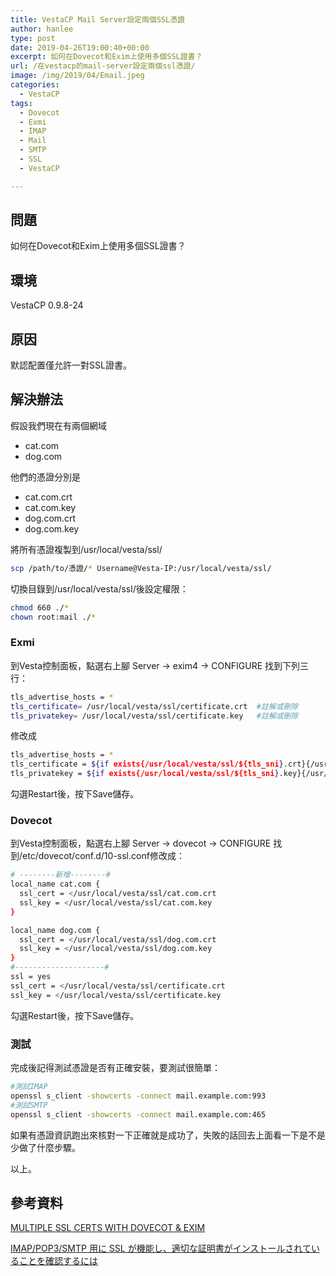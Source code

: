 ```yaml
---
title: VestaCP Mail Server設定兩個SSL憑證
author: hanlee
type: post
date: 2019-04-26T19:00:40+00:00
excerpt: 如何在Dovecot和Exim上使用多個SSL證書？
url: /在vestacp的mail-server設定兩個ssl憑證/
image: /img/2019/04/Email.jpeg
categories:
  - VestaCP
tags:
  - Dovecot
  - Exmi
  - IMAP
  - Mail
  - SMTP
  - SSL
  - VestaCP

---
```

## 問題

如何在Dovecot和Exim上使用多個SSL證書？

## 環境

VestaCP 0.9.8-24

## 原因

默認配置僅允許一對SSL證書。

## 解決辦法

假設我們現在有兩個網域

  * cat.com
  * dog.com

他們的憑證分別是

  * cat.com.crt
  * cat.com.key
  * dog.com.crt
  * dog.com.key

將所有憑證複製到/usr/local/vesta/ssl/

```bash
scp /path/to/憑證/* Username@Vesta-IP:/usr/local/vesta/ssl/
```

切換目錄到/usr/local/vesta/ssl/後設定權限：

```bash
chmod 660 ./*
chown root:mail ./*
```

### Exmi

到Vesta控制面板，點選右上腳 Server -> exim4 -> CONFIGURE 找到下列三行：

```bash
tls_advertise_hosts = *
tls_certificate= /usr/local/vesta/ssl/certificate.crt  #註解或刪除
tls_privatekey= /usr/local/vesta/ssl/certificate.key   #註解或刪除
```

修改成

```bash
tls_advertise_hosts = *
tls_certificate = ${if exists{/usr/local/vesta/ssl/${tls_sni}.crt}{/usr/local/vesta/ssl/${tls_sni}.crt}{/usr/local/vesta/ssl/certificate.crt}}
tls_privatekey = ${if exists{/usr/local/vesta/ssl/${tls_sni}.key}{/usr/local/vesta/ssl/${tls_sni}.key}{/usr/local/vesta/ssl/certificate.key}}
```

勾選Restart後，按下Save儲存。

### Dovecot

到Vesta控制面板，點選右上腳 Server -> dovecot -> CONFIGURE 找到/etc/dovecot/conf.d/10-ssl.conf修改成：

```bash
# --------新增--------#
local_name cat.com {
  ssl_cert = </usr/local/vesta/ssl/cat.com.crt
  ssl_key = </usr/local/vesta/ssl/cat.com.key
}

local_name dog.com {
  ssl_cert = </usr/local/vesta/ssl/dog.com.crt
  ssl_key = </usr/local/vesta/ssl/dog.com.key
}
#--------------------#
ssl = yes
ssl_cert = </usr/local/vesta/ssl/certificate.crt
ssl_key = </usr/local/vesta/ssl/certificate.key
```

勾選Restart後，按下Save儲存。

### 測試

完成後記得測試憑證是否有正確安裝，要測試很簡單：

```bash
#測試IMAP
openssl s_client -showcerts -connect mail.example.com:993
#測試SMTP
openssl s_client -showcerts -connect mail.example.com:465
```

如果有憑證資訊跑出來核對一下正確就是成功了，失敗的話回去上面看一下是不是少做了什麼步驟。

以上。

## 參考資料

[MULTIPLE SSL CERTS WITH DOVECOT & EXIM][1]

[IMAP/POP3/SMTP 用に SSL が機能し、適切な証明書がインストールされていることを確認するには][2]

 [1]: https://help.atmail.com/hc/en-us/articles/115009208748-Multiple-SSL-certs-with-Dovecot-Exim
 [2]: https://support.plesk.com/hc/ja/articles/213961665-IMAP-POP3-SMTP-%E7%94%A8%E3%81%AB-SSL-%E3%81%8C%E6%A9%9F%E8%83%BD%E3%81%97-%E9%81%A9%E5%88%87%E3%81%AA%E8%A8%BC%E6%98%8E%E6%9B%B8%E3%81%8C%E3%82%A4%E3%83%B3%E3%82%B9%E3%83%88%E3%83%BC%E3%83%AB%E3%81%95%E3%82%8C%E3%81%A6%E3%81%84%E3%82%8B%E3%81%93%E3%81%A8%E3%82%92%E7%A2%BA%E8%AA%8D%E3%81%99%E3%82%8B%E3%81%AB%E3%81%AF